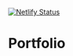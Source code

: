 [![Netlify Status](https://api.netlify.com/api/v1/badges/afc54027-8b1a-43b9-8a9f-dc5411a725dd/deploy-status)](https://app.netlify.com/sites/flutterverse/deploys)

# Portfolio
